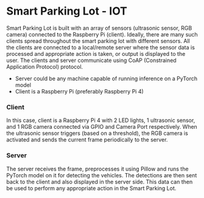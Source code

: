 # Smart Parking Lot - IOT

Smart Parking Lot is built with an array of sensors (ultrasonic sensor, RGB camera) connected to the Raspberry Pi (client). Ideally, there are many such clients spread throughout the smart parking lot with different sensors. All the clients are connected to a local/remote server where the sensor data is processed and appropriate action is taken, or output is displayed to the user. The clients and server communicate using CoAP (Constrained Application Protocol) protocol.

* Server could be any machine capable of running inference on a PyTorch model
* Client is a Raspberry Pi (preferably Raspberry Pi 4)

### Client

In this case, client is a Raspberry Pi 4 with 2 LED lights, 1 ultrasonic sensor, and 1 RGB camera connected via GPIO and Camera Port respectively. When the ultrasonic sensor triggers (based on a threshold), the RGB camera is activated and sends the current frame periodically to the server.

### Server

The server receives the frame, preprocesses it using Pillow and runs the PyTorch model on it for detecting the vehicles. The detections are then sent back to the client and also displayed in the server side. This data can then be used to perform any appropriate action in the Smart Parking Lot.

